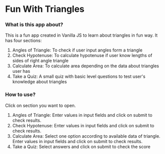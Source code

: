 # Fun With Triangles

### What is this app about?

This is a fun app created in Vanilla JS to learn about triangles in fun way. It has four sections:
1. Angles of Triangle: To check if user input angles form a triangle
1. Check Hypotenuse: To calculate hypotenuse if user know lengths of sides of right angle triangle
1. Calculate Area: To calculate area depending on the data about triangles user has
1. Take a Quiz: A small quiz with basic level questions to test user's knowledge about triangles

### How to use?

Click on section you want to open. 
1. Angles of Triangle: Enter values in input fields and click on submit to check results.
1. Check Hypotenuse: Enter values in input fields and click on submit to check results.
1. Calculate Area: Select one option according to available data of triangle. Enter values in input fields and click on submit to check results.
1. Take a Quiz: Select answers and click on submit to check the score

